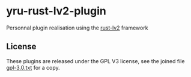 # yru-rust-lv2-plugin

Personnal plugin realisation using the
[rust-lv2](https://github.com/RustAudio/rust-lv2) framework

## License

These plugins are released under the GPL V3 license, see the joined file
[gpl-3.0.txt](gpl-3.0.txt) for a copy.

